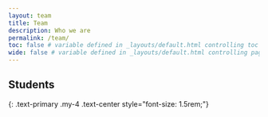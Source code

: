 ```yaml
---
layout: team
title: Team
description: Who we are
permalink: /team/
toc: false # variable defined in _layouts/default.html controlling toc appearance
wide: false # variable defined in _layouts/default.html controlling page width
---
```


## Students
{: .text-primary .my-4 .text-center style="font-size: 1.5rem;"}

<!--On this page you can list team members by defining them in [`_data/team.yml`](https://raw.githubusercontent.com/peterdesmet/petridish/main/_data/team.yml).-->
